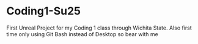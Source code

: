 # Coding1-Su25
First Unreal Project for my Coding 1 class through Wichita State. Also first time only using Git Bash instead of Desktop so bear with me
